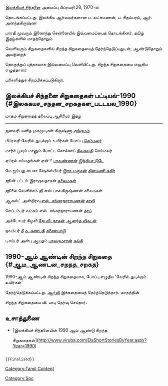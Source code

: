 [இலக்கியச் சிந்தனை](இலக்கியச்_சிந்தனை "wikilink") அமைப்பு பிப்ரவரி 28, 1970-ல்
தொடங்கப்பட்டது. இலக்கிய ஆர்வலர்களான ப. லட்சுமணன், ப. சிதம்பரம், ஆர். அனந்தகிருஷ்ண
பாரதி மூவரும் இணைந்து சென்னையில் இவ்வமைப்பைத் தொடங்கினர். தமிழ் இதழ்களில் மாதந்தோறும்
வெளிவரும் சிறுகதைகளில் சிறந்த சிறுகதையைத் தேர்ந்தெடுப்பதுடன், ஆண்டுதோறும் அவற்றைத்
தொகுத்துப் புத்தகமாக இவ்வமைப்பு வெளியிட்டது. சிறந்த சிறுகதையை எழுதிய எழுத்தாளர்
பரிசளித்துச் சிறப்பிக்கப்படுகிறார்.

## இலக்கியச் சிந்தனை சிறுகதைகள் பட்டியல்-1990 {#இலககயச_சநதன_சறகதகள_படடயல_1990}

  மாதம்      சிறுகதைத் தலைப்பு           ஆசிரியர்                                         இதழ்
  --------- ------------------------- ----------------------------------------------- ---------------------------------------
  ஜனவரி     மனித முகமூடிகள்            கிருஷ்ணா                                         [குங்குமம்](குங்குமம் "wikilink")
  பிப்ரவரி   வேரில் துடிக்கும் உயிர்கள்     போப்பு                                           [செம்மலர்](செம்மலர் "wikilink")
  மார்ச்      பூவும் மானும் போட்ட சொக்காய்   [திலகவதி](திலகவதி "wikilink")                   செம்மலர்
  ஏப்ரல்      சம்மதங்கள் ஏன் ?              [பாவண்ணன்](பாவண்ணன் "wikilink")                     [இந்தியா டுடே](இந்தியா_டுடே "wikilink")
  மே        ஐம்பது பைசா ஷேக்ஸ்பியர்       [இரா.முருகன்](இரா.முருகன் "wikilink")             [தினமணி கதிர்](தினமணி_கதிர் "wikilink")
  ஜூன்       பட்டம்                      இராகுலதாசன்                                      [கலைமகள்](கலைமகள் "wikilink")
  ஜூலை      வெளிச்சம்                   ஜி.எஸ் பாலகிருஷ்ணன்                                கலைமகள்
  ஆகஸ்ட்      அன்றிரவு                   [எஸ். சங்கரநாராயணன்](எஸ்._சங்கரநாராயணன் "wikilink")   [சாவி](சாவி "wikilink")
  செப்டம்பர்   வம்சம்                      எஸ். சங்கரநாராயணன்                                 [தாய்](தாய் "wikilink")
  அக்டோபர்    கிழவி                     [ஜே.வி. நாதன்](ஜே.வி._நாதன் "wikilink")           [ஆனந்த விகடன்](ஆனந்த_விகடன் "wikilink")
  நவம்பர்     தீ                         [சு. கணபதி](சு._கணபதி "wikilink")               [கணையாழி](கணையாழி "wikilink")
  டிசம்பர்    அன்பு ஆயுதம்                [பாலகுமாரன்](பாலகுமாரன் "wikilink")               [கல்கி](கல்கி_(வார_இதழ்) "wikilink")

## 1990-ஆம் ஆண்டின் சிறந்த சிறுகதை {#ஆம_ஆணடன_சறநத_சறகத}

1990-ஆம் ஆண்டின் சிறந்த சிறுகதையாக, போப்பு எழுதிய 'வேரில் துடிக்கும் உயிர்கள்'
தேர்ந்தெடுக்கப்பட்டது. [ஆர்வி](ஆர்வி "wikilink") இக்கதையைத் தேர்ந்தெடுத்தார். மாதத்தின்
சிறந்த சிறுகதையை வி. பாபு தேர்வு செய்தார்.

## உசாத்துணை

-   [இலக்கியச் சிந்தனையின் 1990 ஆம் ஆண்டு சிறந்த
    சிறுகதைகள்](http://www.viruba.com/ElaShortStoriesByYear.aspx?Year=1990)

```{=mediawiki}
{{Finalised}}
```
[Category:Tamil Content](Category:Tamil_Content "wikilink")
[Category:Spc](Category:Spc "wikilink")
